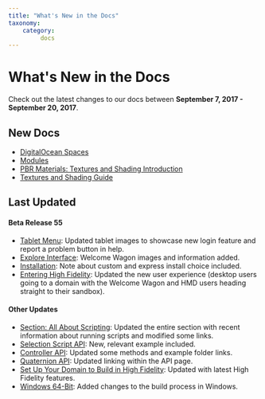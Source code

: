 ```yaml
---
title: "What's New in the Docs"
taxonomy:
    category:
         docs
---
```


# What's New in the Docs

Check out the latest changes to our docs between **September 7, 2017 - September 20, 2017**.

## New Docs
* [DigitalOcean Spaces](../create-and-explore/start-working-in-your-sandbox/digital-ocean/digital-ocean-spaces)
* [Modules](../api-reference/module)
* [PBR Materials: Textures and Shading Introduction](../create-and-explore/3d-modeling/materials)
* [Textures and Shading Guide](../create-and-explore/3d-modeling/materials/pbr-materials-guide)



## Last Updated
#### Beta Release 55
* [Tablet Menu](../create-and-explore/explore-interface/menu): Updated tablet images to showcase new login 
    feature and report a problem button in help.
* [Explore Interface](../create-and-explore/explore-interface): Welcome Wagon images and information added.
* [Installation](../get-started/installation): Note about custom and express install choice included. 
* [Entering High Fidelity](/create-and-explore/entering-high-fidelity): Updated the new user experience (desktop users going to a domain with the Welcome Wagon and HMD users heading straight to their sandbox).

#### Other Updates 
* [Section: All About Scripting](../create-and-explore/all-about-scripting): Updated the entire section with recent information about running scripts and modified some links. 
* [Selection Script API](../api-reference/selection-script#examples): New, relevant example included. 
* [Controller API](../api-reference/controller): Updated some methods and example folder links. 
* [Quaternion API](../api-reference/quat): Updated linking within the API page. 
* [Set Up Your Domain to Build in High Fidelity](../learn-with-us/setup-your-domain-to-build): Updated with latest High Fidelity features. 
* [Windows 64-Bit](../build-guide/windows-64-bit): Added changes to the build process in Windows. 








